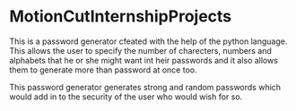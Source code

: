 # MotionCutInternshipProjects
This is a password generator cfeated with the help of the python language. This allows the user to specify the number of charecters, numbers and alphabets that he or she might want int heir passwords and it also allows them to generate more than password at once too.

This password generator generates strong and random passwords which would add in to the security of the user who would wish for so.
